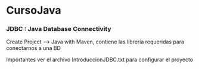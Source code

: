 # CursoJava
 
### JDBC : Java Database Connectivity
  Create Project --> Java with Maven, contiene las libreria requeridas para conectarnos a una BD
  
  Importantes ver el archivo IntroduccionJDBC.txt para configurar el proyecto
  


  
